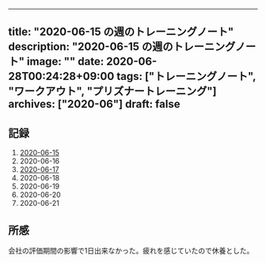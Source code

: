 
---
title: "2020-06-15 の週のトレーニングノート"
description: "2020-06-15 の週のトレーニングノート"
image: ""
date: 2020-06-28T00:24:28+09:00
tags: ["トレーニングノート", "ワークアウト", "プリズナートレーニング"]
archives: ["2020-06"]
draft: false
---

## 記録

1. [2020-06-15](https://scrapbox.io/tbsmcd-memo/2020-06-15)
1. 2020-06-16
1. [2020-06-17](https://scrapbox.io/tbsmcd-memo/2020-06-17)
1. 2020-06-18
1. 2020-06-19
1. 2020-06-20
1. 2020-06-21
  

## 所感
会社の評価期間の影響で1日出来なかった。疲れを感じていたので休養とした。
